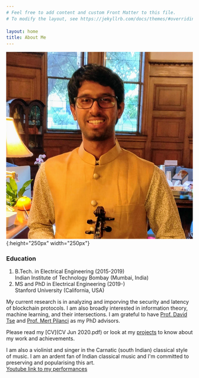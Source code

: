 ```yaml
---
# Feel free to add content and custom Front Matter to this file.
# To modify the layout, see https://jekyllrb.com/docs/themes/#overriding-theme-defaults

layout: home
title: About Me
---
```


![my photo](photo4.jpg){:height="250px" width="250px"}

### **Education** ###
1. B.Tech. in Electrical Engineering (2015-2019)<br/>
Indian Institute of Technology Bombay (Mumbai, India)
2. MS and PhD in Electrical Engineering (2019-)<br/>
Stanford University (California, USA)

My current research is in analyzing and imporving the security and latency of blockchain protocols. I am also broadly interested in information theory, machine learning, and their intersections. I am grateful to have [Prof. David Tse]( https://tselab.stanford.edu/) and [Prof. Mert Pilanci](https://stanford.edu/~pilanci/) as my PhD advisors.

Please read my [CV](CV Jun 2020.pdf) or look at my [projects](/projects) to know about my work and achievements.


I am also a violinist and singer in the Carnatic (south Indian) classical style of music. I am an ardent fan of Indian classical music and I'm committed to preserving and popularising this art. <br/>
[Youtube link to my performances](https://www.youtube.com/playlist?list=PLOqYw2iE3KdzhvCYeVnATlJJZ3kfY6p_X)
